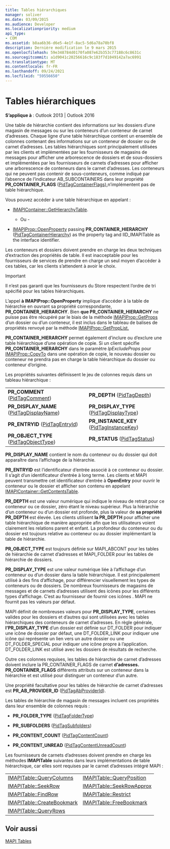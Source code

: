 ```yaml
---
title: Tables hiérarchiques
manager: soliver
ms.date: 03/09/2015
ms.audience: Developer
ms.localizationpriority: medium
api_type:
- COM
ms.assetid: b8aa6b36-d6e5-4e1f-8ac5-5d6a78a70bf8
description: Dernière modification le 9 mars 2015
ms.openlocfilehash: 59e348784d0170fa087e62b353c77188c6c8631c
ms.sourcegitcommit: a1d9041c20256616c9c183f7d1049142a7ac6991
ms.translationtype: MT
ms.contentlocale: fr-FR
ms.lasthandoff: 09/24/2021
ms.locfileid: "59556650"
---
```

# <a name="hierarchy-tables"></a>Tables hiérarchiques

  
  
**S’applique à** : Outlook 2013 | Outlook 2016 
  
Une table de hiérarchie contient des informations sur les dossiers d’une magasin de messages ou sur les conteneurs d’un conteneur de carnet d’adresses. Chaque ligne d’une table hiérarchique contient un ensemble de colonnes contenant des informations sur un conteneur de dossier ou de carnet d’adresses. Les tables hiérarchiques sont principalement utilisées par les clients et implémentées par les fournisseurs de magasins de messages pour afficher une arborescence de dossiers et de sous-dossiers et implémentées par les fournisseurs de carnets d’adresses pour afficher une arborescence de conteneurs dans le carnet d’adresses. Les conteneurs qui ne peuvent pas contenir de sous-conteneurs, comme indiqué par l’absence de l’indicateur AB_SUBCONTAINERS dans leur propriété **PR_CONTAINER_FLAGS** ([PidTagContainerFlags),](pidtagcontainerflags-canonical-property.md)n’implémentent pas de table hiérarchique.
  
Vous pouvez accéder à une table hiérarchique en appelant :
  
- [IMAPIContainer::GetHierarchyTable](imapicontainer-gethierarchytable.md).
    
    - Ou -
    
- [IMAPIProp::OpenProperty](imapiprop-openproperty.md) passing **PR_CONTAINER_HIERARCHY** ([PidTagContainerHierarchy](pidtagcontainerhierarchy-canonical-property.md)) as the property tag and IID_IMAPITable as the interface identifier.
    
Les conteneurs et dossiers doivent prendre en charge les deux techniques d’extraction des propriétés de table. Il est inacceptable pour les fournisseurs de services de prendre en charge un seul moyen d’accéder à ces tables, car les clients s’attendent à avoir le choix. 
  
> [!IMPORTANT]
> Il n’est pas garanti que les fournisseurs du Store respectent l’ordre de tri spécifié pour les tables hiérarchiques. 
  
L’appel **à IMAPIProp::OpenProperty** implique d’accéder à la table de hiérarchie en ouvrant sa propriété correspondante, **PR_CONTAINER_HIERARCHY**. Bien **que PR_CONTAINER_HIERARCHY** ne puisse pas être récupéré par le biais de la méthode [IMAPIProp::GetProps](imapiprop-getprops.md) d’un dossier ou d’un conteneur, il est inclus dans le tableau de balises de propriétés renvoyé par la méthode [IMAPIProp::GetPropList.](imapiprop-getproplist.md) 
  
 **PR_CONTAINER_HIERARCHY** permet également d’inclure ou d’exclure une table hiérarchique d’une opération de copie. Si un client spécifie **PR_CONTAINER_HIERARCHY** dans le paramètre  *lpExcludeProps*  pour [IMAPIProp::CopyTo](imapiprop-copyto.md) dans une opération de copie, le nouveau dossier ou conteneur ne prendra pas en charge la table hiérarchique du dossier ou conteneur d’origine. 
  
Les propriétés suivantes définissent le jeu de colonnes requis dans un tableau hiérarchique :
  
|||
|:-----|:-----|
|**PR_COMMENT** ([PidTagComment](pidtagcomment-canonical-property.md))  <br/> |**PR_DEPTH** ([PidTagDepth](pidtagdepth-canonical-property.md))  <br/> |
|**PR_DISPLAY_NAME** ([PidTagDisplayName](pidtagdisplayname-canonical-property.md))  <br/> |**PR_DISPLAY_TYPE** ([PidTagDisplayType](pidtagdisplaytype-canonical-property.md))  <br/> |
|**PR_ENTRYID** ([PidTagEntryId](pidtagentryid-canonical-property.md))  <br/> |**PR_INSTANCE_KEY** ([PidTagInstanceKey](pidtaginstancekey-canonical-property.md))  <br/> |
|**PR_OBJECT_TYPE** ([PidTagObjectType](pidtagobjecttype-canonical-property.md))  <br/> |**PR_STATUS** ([PidTagStatus](pidtagstatus-canonical-property.md))  <br/> |
   
 **PR_DISPLAY_NAME** contient le nom du conteneur ou du dossier qui doit apparaître dans l’affichage de la hiérarchie. 
  
 **PR_ENTRYID** est l’identificateur d’entrée associé à ce conteneur ou dossier. Il s’agit d’un identificateur d’entrée à long terme. Les clients et MAPI peuvent transmettre cet identificateur d’entrée à **OpenEntry** pour ouvrir le conteneur ou le dossier et afficher son contenu en appelant [IMAPIContainer::GetContentsTable](imapicontainer-getcontentstable.md). 
  
 **PR_DEPTH** est une valeur numérique qui indique le niveau de retrait pour ce conteneur ou ce dossier, zéro étant le niveau supérieur. Plus la hiérarchie d’un conteneur ou d’un dossier est profonde, plus la valeur de **sa propriété PR_DEPTH** est élevée. Les clients utilisent **la PR_DEPTH** pour afficher une table hiérarchique de manière appropriée afin que les utilisateurs voient clairement les relations parent et enfant. La profondeur du conteneur ou du dossier est toujours relative au conteneur ou au dossier implémentant la table de hiérarchie. 
  
 **PR_OBJECT_TYPE** est toujours définie sur MAPI_ABCONT pour les tables de hiérarchie de carnet d’adresses et MAPI_FOLDER pour les tables de hiérarchie de dossiers. 
  
 **PR_DISPLAY_TYPE** est une valeur numérique liée à l’affichage d’un conteneur ou d’un dossier dans la table hiérarchique. Il est principalement utilisé à des fins d’affichage, pour différencier visuellement les types de conteneurs ou de dossiers. De nombreux fournisseurs de magasins de messages et de carnets d’adresses utilisent des icônes pour les différents types d’affichage. C’est au fournisseur de fournir ces icônes . MAPI ne fournit pas les valeurs par défaut. 
  
MAPI définit de nombreuses valeurs pour **PR_DISPLAY_TYPE**, certaines valides pour les dossiers et d’autres qui sont utilisées avec les tables hiérarchiques des conteneurs de carnet d’adresses. En règle générale, **l’PR_DISPLAY_TYPE** d’un dossier est définie sur DT_FOLDER pour indiquer une icône de dossier par défaut, une DT_FOLDER_LINK pour indiquer une icône qui représente un lien vers un autre dossier ou une DT_FOLDER_SPECIAL pour indiquer une icône propre à l’application. DT_FOLDER_LINK est utilisé avec les dossiers de résultats de recherche. 
  
Outre ces colonnes requises, les tables de hiérarchie de carnet d’adresses doivent inclure la PR_CONTAINER_FLAGS de carnet **d’adresses.** **PR_CONTAINER_FLAGS** différents attributs sur un conteneur dans la hiérarchie et est utilisé pour distinguer un conteneur d’un autre. 
  
Une propriété facultative pour les tables de hiérarchie de carnet d’adresses est **PR_AB_PROVIDER_ID** ([PidTagAbProviderId](pidtagabproviderid-canonical-property.md)).
  
Les tables de hiérarchie de magasin de messages incluent ces propriétés dans leur ensemble de colonnes requis :
  
- **PR_FOLDER_TYPE** ([PidTagFolderType](pidtagfoldertype-canonical-property.md))
    
- **PR_SUBFOLDERS** ([PidTagSubfolders](pidtagsubfolders-canonical-property.md))
    
- **PR_CONTENT_COUNT** ([PidTagContentCount](pidtagcontentcount-canonical-property.md))
    
- **PR_CONTENT_UNREAD** ([PidTagContentUnreadCount](pidtagcontentunreadcount-canonical-property.md))
    
Les fournisseurs de carnets d’adresses doivent prendre en charge les méthodes **IMAPITable** suivantes dans leurs implémentations de table hiérarchique, car elles sont requises par le carnet d’adresses intégré MAPI : 
  
|||
|:-----|:-----|
|[IMAPITable::QueryColumns](imapitable-querycolumns.md) <br/> |[IMAPITable::QueryPosition](imapitable-queryposition.md) <br/> |
|[IMAPITable::SeekRow](imapitable-seekrow.md) <br/> |[IMAPITable::SeekRowApprox](imapitable-seekrowapprox.md) <br/> |
|[IMAPITable::FindRow](imapitable-findrow.md) <br/> |[IMAPITable::Restrict](imapitable-restrict.md) <br/> |
|[IMAPITable::CreateBookmark](imapitable-createbookmark.md) <br/> |[IMAPITable::FreeBookmark](imapitable-freebookmark.md) <br/> |
|[IMAPITable::QueryRows](imapitable-queryrows.md) <br/> | <br/> |
   
## <a name="see-also"></a>Voir aussi



[MAPI Tables](mapi-tables.md)

